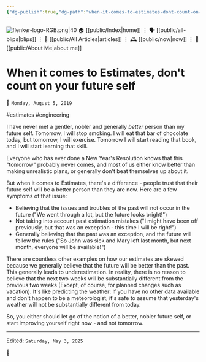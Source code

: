 ```yaml
---
{"dg-publish":true,"dg-path":"when-it-comes-to-estimates-dont-count-on-your-future-self.md","dg-permalink":"when-it-comes-to-estimates-dont-count-on-your-future-self/","permalink":"/when-it-comes-to-estimates-dont-count-on-your-future-self/","title":"When it comes to Estimates, don't count on your future self","created":"2019-08-05T00:00:00","updated":"2025-05-03T12:51:46"}
---
```



<div class="transclusion internal-embed is-loaded"><div class="markdown-embed">




![flenker-logo-RGB.png|40](/img/user/attachments/flenker-logo-RGB.png)
🏠 [[public/Index\|home]]  ⋮ 🗣️ [[public/all-blips\|blips]] ⋮  📝 [[public/All Articles\|articles]]  ⋮ 🕰️ [[public/now\|now]] ⋮ 🪪 [[public/About Me\|about me]]


</div></div>


# When it comes to Estimates, don't count on your future self
<p><span>📆 <code>Monday, August 5, 2019</code></span></p>
#estimates #engineering

I have never met a gentler, nobler and generally _better_ person than my future self. Tomorrow, I will stop smoking. I will eat that bar of chocolate today, but tomorrow, I will exercise. Tomorrow I will start reading that book, and I will start learning that skill.

Everyone who has ever done a New Year's Resolution knows that this "tomorrow" probably never comes, and most of us either know better than making unrealistic plans, or generally don't beat themselves up about it.

But when it comes to Estimates, there's a difference - people trust that their future self will be a better person than they are now.
Here are a few symptoms of that issue:
- Believing that the issues and troubles of the past will not occur in the future ("We went through a lot, but the future looks bright!")
- Not taking into account past estimation mistakes ("I might have been off previously, but that was an exception - this time I will be right!")
- Generally believing that the past was an exception, and the future will follow the rules ("So John was sick and Mary left last month, but next month, everyone will be available!")

There are countless other examples on how our estimates are skewed because we generally believe that the future will be better than the past. This generally leads to underestimation. In reality, there is no reason to believe that the next two weeks will be substantially different from the previous two weeks (Except, of course, for planned changes such as vacation). It's like predicting the weather: If you have no other data available and don't happen to be a meteorologist, it's safe to assume that yesterday's weather will not be substantially different from today.

So, you either should let go of the notion of a better, nobler future self, or start improving yourself right now - and not tomorrow.

- - -
<p><span>Edited: <code>Saturday, May 3, 2025</code></span></p>
👾
